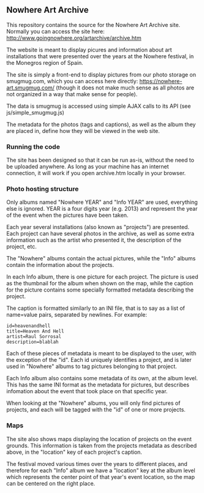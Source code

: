 ## Nowhere Art Archive ##

This repository contains the source for the Nowhere Art Archive site.
Normally you can access the site here:
http://www.goingnowhere.org/artarchive/archive.htm

The website is meant to display picures and information about art installations
that were presented over the years at the Nowhere festival, in the Monegros
region of Spain.

The site is simply a front-end to display pictures from our photo storage on smugmug.com,
which you can access here directly: https://nowhere-art.smugmug.com/ (though it
does not make much sense as all photos are not organized in a way that make
sense for people).

The data is smugmug is accessed using simple AJAX calls to its API (see js/simple_smugmug.js)

The metadata for the photos (tags and captions), as well as the album they are
placed in, define how they will be viewed in the web site.

### Running the code ###

The site has been designed so that it can be run as-is, without the need to be
uploaded anywhere. As long as your machine has an internet connection, it will
work if you open archive.htm locally in your browser.

### Photo hosting structure ###

Only albums named "Nowhere YEAR" and "Info YEAR" are used, everything else is
ignored. YEAR is a four digits year (e.g. 2013) and represent the year of the
event when the pictures have been taken.

Each year several installations (also known as "projects") are presented.
Each project can have several photos in the archive, as well as some extra
information such as the artist who presented it, the description of the project, etc.

The "Nowhere" albums contain the actual pictures, while the "Info" albums
contain the information about the projects.

In each Info album, there is one picture for each project. The picture
is used as the thumbnail for the album when shown on the map, while the caption
for the picture contains some specially formatted metadata describing the project.

The caption is formatted similarly to an INI file, that is to say as a list of
name=value pairs, separated by newlines.
For example:

~~~~
id=heavenandhell
title=Heaven And Hell
artist=Raul Sorrosal
description=blablah
~~~~

Each of these pieces of metadata is meant to be displayed to the user, with the
exception of the "id".
Each id uniquely identifies a project, and is later used in "Nowhere" albums to
tag pictures belonging to that project.

Each Info album also contains some metadata of its own, at the album level.
This has the same INI format as the metadata for pictures, but describes infomation
about the event that took place on that specific year.

When looking at the "Nowhere" albums, you will only find pictures of projects,
and each will be tagged with the "id" of one or more projects.

### Maps ###

The site also shows maps displaying the location of projects on the event grounds.
This information is taken from the projects metadata as described above, in the
"location" key of each project's caption.

The festival moved various times over the years to different places, and therefore
for each "Info" album we have a "location" key at the album level which represents
the center point of that year's event location, so the map can be centered on the
right place.
